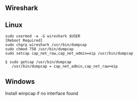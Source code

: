 Wireshark
------------------


## Linux

    sudo usermod -a -G wireshark $USER
    [Reboot Required]
    sudo chgrp wireshark /usr/bin/dumpcap
    sudo chmod 750 /usr/bin/dumpcap
    sudo setcap cap_net_raw,cap_net_admin=eip /usr/bin/dumpcap

    $ sudo getcap /usr/bin/dumpcap
       /usr/bin/dumpcap = cap_net_admin,cap_net_raw+eip

## Windows

Install winpcap if no interface found
<!--stackedit_data:
eyJoaXN0b3J5IjpbMjIwOTM5MjA0XX0=
-->